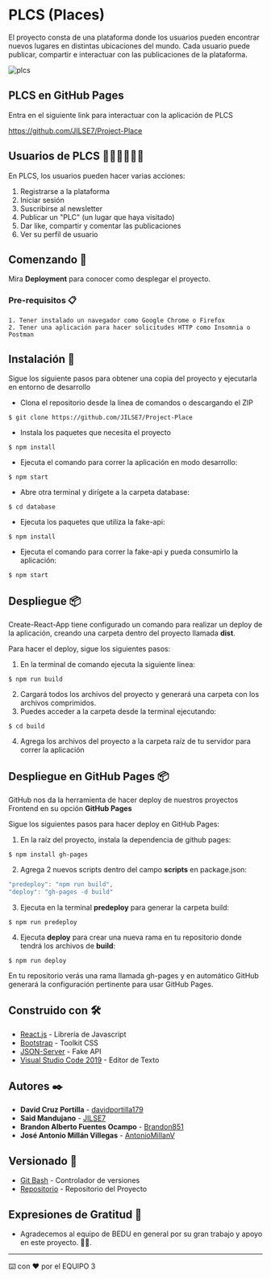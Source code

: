 # PLCS (Places)

El proyecto consta de una plataforma donde los usuarios pueden encontrar nuevos lugares en distintas ubicaciones del mundo. Cada usuario puede publicar, compartir e interactuar con las publicaciones de la plataforma.

![plcs](./src/assets/Hero_oneslide.png)

## PLCS en **GitHub Pages**
Entra en el siguiente link para interactuar con la aplicación de PLCS

https://github.com/JILSE7/Project-Place

## Usuarios de PLCS 👱🏻‍♀️👱🏻‍♂️
En PLCS, los usuarios pueden hacer varias acciones:
1. Registrarse a la plataforma
2. Iniciar sesión
3. Suscribirse al newsletter
4. Publicar un "PLC" (un lugar que haya visitado)
5. Dar like, compartir y comentar las publicaciones
6. Ver su perfil de usuario

## Comenzando 🚀

Mira **Deployment** para conocer como desplegar el proyecto.

### Pre-requisitos 📋
```
1. Tener instalado un navegador como Google Chrome o Firefox
2. Tener una aplicación para hacer solicitudes HTTP como Insomnia o Postman
```

## Instalación 🔧

Sigue los siguiente pasos para obtener una copia del proyecto y ejecutarla en entorno de desarrollo

* Clona el repositorio desde la linea de comandos o descargando el ZIP
```
$ git clone https://github.com/JILSE7/Project-Place
```
* Instala los paquetes que necesita el proyecto
```
$ npm install
```
* Ejecuta el comando para correr la aplicación en modo desarrollo:
```
$ npm start
```
* Abre otra terminal y dirígete a la carpeta database:
```
$ cd database
```
* Ejecuta los paquetes que utiliza la fake-api:
```
$ npm install
```
* Ejecuta el comando para correr la fake-api y pueda consumirlo la aplicación:
```
$ npm start
```


## Despliegue 📦

Create-React-App tiene configurado un comando para realizar un deploy de la aplicación, creando una carpeta dentro del proyecto llamada **dist**.

Para hacer el deploy, sigue los siguientes pasos:

1. En la terminal de comando ejecuta la siguiente linea:
```
$ npm run build
```
2. Cargará todos los archivos del proyecto y generará una carpeta con los archivos comprimidos.
3. Puedes acceder a la carpeta desde la terminal ejecutando:
```
$ cd build

```
4. Agrega los archivos del proyecto a la carpeta raíz de tu servidor para correr la aplicación

## Despliegue en GitHub Pages 📦

GitHub nos da la herramienta de hacer deploy de nuestros proyectos Frontend en su opción **GitHub Pages**

Sigue los siguientes pasos para hacer deploy en GitHub Pages:

1. En la raíz del proyecto, instala la dependencia de github pages:
```
$ npm install gh-pages
```
2. Agrega 2 nuevos scripts dentro del campo **scripts** en package.json:
```js
"predeploy": "npm run build",
"deploy": "gh-pages -d build"
```
3. Ejecuta en la terminal **predeploy** para generar la carpeta build:
```
$ npm run predeploy
```
4. Ejecuta **deploy** para crear una nueva rama en tu repositorio donde tendrá los archivos de **build**:
```
$ npm run deploy
```

En tu repositorio verás una rama llamada gh-pages y en automático GitHub generará la configuración pertinente para usar GitHub Pages.

## Construido con 🛠️

* [React.js](https://es.reactjs.org/) - Librería de Javascript
* [Bootstrap](https://getbootstrap.com/) - Toolkit CSS
* [JSON-Server](https://github.com/typicode/json-server) - Fake API
* [Visual Studio Code 2019](https://visualstudio.microsoft.com/es/) - Editor de Texto

## Autores ✒️

* **David Cruz Portilla** - [davidportilla179](https://github.com/davidportilla179)
* **Said Mandujano** - [JILSE7](https://github.com/JILSE7)
* **Brandon Alberto Fuentes Ocampo** - [Brandon851](https://github.com/Brandon851)
* **José Antonio Millán Villegas** - [AntonioMillanV](https://github.com/AntonioMillanV)
## Versionado 📌

* [Git Bash](https://gitforwindows.org/) - Controlador de versiones
* [Repositorio](https://github.com/JILSE7/Project-Place) - Repositorio del Proyecto
## Expresiones de Gratitud 🎁

* Agradecemos al equipo de BEDU en general por su gran trabajo y apoyo en este proyecto. 📢🤓.
---
⌨️ con ❤️ por el EQUIPO 3